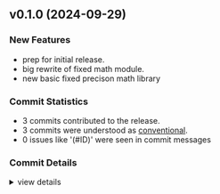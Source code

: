 

## v0.1.0 (2024-09-29)

### New Features

 - <csr-id-353b7b809d14e0f7e944eac0ad1dcfc012c63fd1/> prep for initial release.
 - <csr-id-00ab384ad2d3820cdd05decc5791267050e03849/> big rewrite of fixed math module.
 - <csr-id-264eca43f60d721946eb969970fa9c0e66d30eee/> new basic fixed precison math library

### Commit Statistics

<csr-read-only-do-not-edit/>

 - 3 commits contributed to the release.
 - 3 commits were understood as [conventional](https://www.conventionalcommits.org).
 - 0 issues like '(#ID)' were seen in commit messages

### Commit Details

<csr-read-only-do-not-edit/>

<details><summary>view details</summary>

 * **Uncategorized**
    - Prep for initial release. ([`353b7b8`](https://github.com/spmadden/irox/commit/353b7b809d14e0f7e944eac0ad1dcfc012c63fd1))
    - Big rewrite of fixed math module. ([`00ab384`](https://github.com/spmadden/irox/commit/00ab384ad2d3820cdd05decc5791267050e03849))
    - New basic fixed precison math library ([`264eca4`](https://github.com/spmadden/irox/commit/264eca43f60d721946eb969970fa9c0e66d30eee))
</details>

